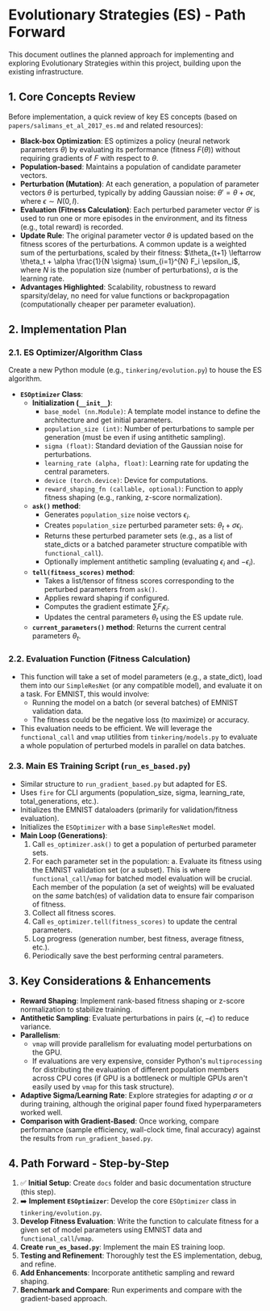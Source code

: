# Evolutionary Strategies (ES) - Path Forward

This document outlines the planned approach for implementing and exploring Evolutionary Strategies within this project, building upon the existing infrastructure.

## 1. Core Concepts Review

Before implementation, a quick review of key ES concepts (based on `papers/salimans_et_al_2017_es.md` and related resources):
*   **Black-box Optimization**: ES optimizes a policy (neural network parameters $\theta$) by evaluating its performance (fitness $F(\theta)$) without requiring gradients of $F$ with respect to $\theta$.
*   **Population-based**: Maintains a population of candidate parameter vectors.
*   **Perturbation (Mutation)**: At each generation, a population of parameter vectors $\theta$ is perturbed, typically by adding Gaussian noise: $\theta' = \theta + \sigma \epsilon$, where $\epsilon \sim N(0, I)$.
*   **Evaluation (Fitness Calculation)**: Each perturbed parameter vector $\theta'$ is used to run one or more episodes in the environment, and its fitness (e.g., total reward) is recorded.
*   **Update Rule**: The original parameter vector $\theta$ is updated based on the fitness scores of the perturbations. A common update is a weighted sum of the perturbations, scaled by their fitness: 
    $\theta_{t+1} \leftarrow \theta_t + \alpha \frac{1}{N \sigma} \sum_{i=1}^{N} F_i \epsilon_i$, where $N$ is the population size (number of perturbations), $\alpha$ is the learning rate.
*   **Advantages Highlighted**: Scalability, robustness to reward sparsity/delay, no need for value functions or backpropagation (computationally cheaper per parameter evaluation).

## 2. Implementation Plan

### 2.1. ES Optimizer/Algorithm Class

Create a new Python module (e.g., `tinkering/evolution.py`) to house the ES algorithm.

*   **`ESOptimizer` Class**:
    *   **Initialization (`__init__`)**: 
        *   `base_model (nn.Module)`: A template model instance to define the architecture and get initial parameters.
        *   `population_size (int)`: Number of perturbations to sample per generation (must be even if using antithetic sampling).
        *   `sigma (float)`: Standard deviation of the Gaussian noise for perturbations.
        *   `learning_rate (alpha, float)`: Learning rate for updating the central parameters.
        *   `device (torch.device)`: Device for computations.
        *   `reward_shaping_fn (callable, optional)`: Function to apply fitness shaping (e.g., ranking, z-score normalization).
    *   **`ask()` method**: 
        *   Generates `population_size` noise vectors $\epsilon_i$.
        *   Creates `population_size` perturbed parameter sets: $\theta_t + \sigma \epsilon_i$.
        *   Returns these perturbed parameter sets (e.g., as a list of state_dicts or a batched parameter structure compatible with `functional_call`).
        *   Optionally implement antithetic sampling (evaluating $\epsilon_i$ and $-\epsilon_i$).
    *   **`tell(fitness_scores)` method**: 
        *   Takes a list/tensor of fitness scores corresponding to the perturbed parameters from `ask()`.
        *   Applies reward shaping if configured.
        *   Computes the gradient estimate $\sum F_i \epsilon_i$.
        *   Updates the central parameters $\theta_t$ using the ES update rule.
    *   **`current_parameters()` method**: Returns the current central parameters $\theta_t$.

### 2.2. Evaluation Function (Fitness Calculation)

*   This function will take a set of model parameters (e.g., a state_dict), load them into our `SimpleResNet` (or any compatible model), and evaluate it on a task. For EMNIST, this would involve:
    *   Running the model on a batch (or several batches) of EMNIST validation data.
    *   The fitness could be the negative loss (to maximize) or accuracy.
*   This evaluation needs to be efficient. We will leverage the `functional_call` and `vmap` utilities from `tinkering/models.py` to evaluate a whole population of perturbed models in parallel on data batches.

### 2.3. Main ES Training Script (`run_es_based.py`)

*   Similar structure to `run_gradient_based.py` but adapted for ES.
*   Uses `fire` for CLI arguments (population_size, sigma, learning_rate, total_generations, etc.).
*   Initializes the EMNIST dataloaders (primarily for validation/fitness evaluation).
*   Initializes the `ESOptimizer` with a base `SimpleResNet` model.
*   **Main Loop (Generations)**:
    1.  Call `es_optimizer.ask()` to get a population of perturbed parameter sets.
    2.  For each parameter set in the population:
        a.  Evaluate its fitness using the EMNIST validation set (or a subset). This is where `functional_call`/`vmap` for batched model evaluation will be crucial.
           Each member of the population (a set of weights) will be evaluated on the *same* batch(es) of validation data to ensure fair comparison of fitness.
    3.  Collect all fitness scores.
    4.  Call `es_optimizer.tell(fitness_scores)` to update the central parameters.
    5.  Log progress (generation number, best fitness, average fitness, etc.).
    6.  Periodically save the best performing central parameters.

## 3. Key Considerations & Enhancements

*   **Reward Shaping**: Implement rank-based fitness shaping or z-score normalization to stabilize training.
*   **Antithetic Sampling**: Evaluate perturbations in pairs $(\epsilon, -\epsilon)$ to reduce variance.
*   **Parallelism**: 
    *   `vmap` will provide parallelism for evaluating model perturbations on the GPU.
    *   If evaluations are very expensive, consider Python's `multiprocessing` for distributing the evaluation of different population members across CPU cores (if GPU is a bottleneck or multiple GPUs aren't easily used by `vmap` for this task structure).
*   **Adaptive Sigma/Learning Rate**: Explore strategies for adapting $\sigma$ or $\alpha$ during training, although the original paper found fixed hyperparameters worked well.
*   **Comparison with Gradient-Based**: Once working, compare performance (sample efficiency, wall-clock time, final accuracy) against the results from `run_gradient_based.py`.

## 4. Path Forward - Step-by-Step

1.  ✅ **Initial Setup**: Create `docs` folder and basic documentation structure (this step).
2.  ➡️ **Implement `ESOptimizer`**: Develop the core `ESOptimizer` class in `tinkering/evolution.py`.
3.  **Develop Fitness Evaluation**: Write the function to calculate fitness for a given set of model parameters using EMNIST data and `functional_call`/`vmap`.
4.  **Create `run_es_based.py`**: Implement the main ES training loop.
5.  **Testing and Refinement**: Thoroughly test the ES implementation, debug, and refine.
6.  **Add Enhancements**: Incorporate antithetic sampling and reward shaping.
7.  **Benchmark and Compare**: Run experiments and compare with the gradient-based approach. 